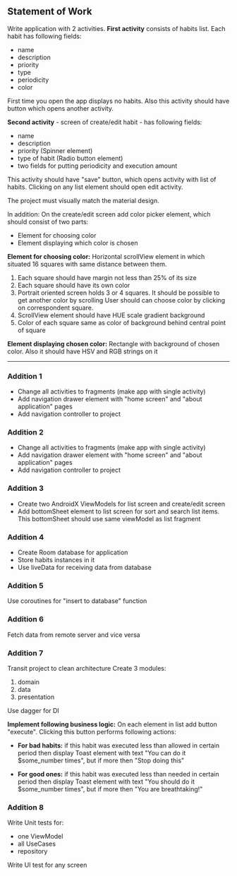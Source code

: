 ## Statement of Work
Write application with 2 activities.
**First activity** consists of habits list. Each habit has following fields:

* name
* description
* priority
* type
* periodicity
* color

First time you open the app displays no habits. Also this activity should have button which opens another activity.

**Second activity** - screen of create/edit habit - has following fields:

* name
* description
* priority (Spinner element)
* type of habit (Radio button element)
* two fields for putting periodicity and execution amount

This activity should have "save" button, which opens activity with list of habits. Clicking on any list element should open edit activity.

The project must visually match the material design.

In addition:
On the create/edit screen add color picker element, which should consist of two parts:

* Element for choosing color
* Element displaying which color is chosen

**Element for choosing color:**
Horizontal scrollView element in which situated 16 squares with same distance between them.

1. Each square should have margin not less than 25% of its size
2. Each square should have its own color
3. Portrait oriented screen holds 3 or 4 squares. It should be possible to get another color by scrolling
User should can choose color by clicking on correspondent square.
4. ScrollView element should have HUE scale gradient background
5. Color of each square same as color of background behind central point of square

**Element displaying chosen color:**
Rectangle with background of chosen color. Also it should have HSV and RGB strings on it

***

### Addition 1
* Change all activities to fragments (make app with single activity)
* Add navigation drawer element with "home screen" and "about application" pages
* Add navigation controller to project

### Addition 2
* Change all activities to fragments (make app with single activity)
* Add navigation drawer element with "home screen" and "about application" pages
* Add navigation controller to project

### Addition 3
* Create two AndroidX ViewModels for list screen and create/edit screen
* Add bottomSheet element to list screen for sort and search list items. This bottomSheet should use same viewModel as list fragment

### Addition 4
* Create Room database for application
* Store habits instances in it
* Use liveData for receiving data from database

### Addition 5
Use coroutines for "insert to database" function

### Addition 6
Fetch data from remote server and vice versa

### Addition 7
Transit project to clean architecture
Create 3 modules:

1. domain
2. data
3. presentation

Use dagger for DI

**Implement following business logic:**
On each element in list add button "execute". Clicking this button performs following actions:

* **For bad habits:** if this habit was executed less than allowed in certain period then display Toast element with text
"You can do it $some_number times", but if more then "Stop doing this"

* **For good ones:** if this habit was executed less than needed in certain period then display Toast element with text
"You should do it $some_number times", but if more then "You are breathtaking!"

### Addition 8
Write Unit tests for:

* one ViewModel
* all UseCases
* repository

Write UI test for any screen